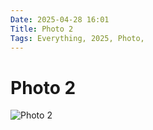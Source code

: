 ```yaml
---
Date: 2025-04-28 16:01
Title: Photo 2
Tags: Everything, 2025, Photo,
---
```


# Photo 2

![Photo 2](https://raw.githubusercontent.com/LUXURYFORMAT/Weblog.lol/refs/heads/main/images/IMG_4313.jpeg "Photo 2")
